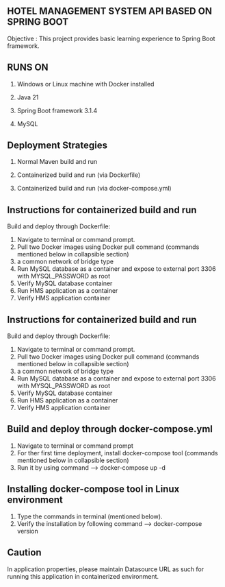 
## HOTEL MANAGEMENT SYSTEM API BASED ON SPRING BOOT

Objective   : This project provides  basic learning experience to Spring Boot framework.
## RUNS ON

1. Windows or Linux machine with Docker installed

2. Java 21

3. Spring Boot framework 3.1.4

4. MySQL 
## Deployment Strategies

1. Normal Maven build and run

2. Containerized build and run (via Dockerfile)

3. Containerized build and run (via docker-compose.yml)
## Instructions for containerized build and run

Build and deploy through Dockerfile: 
1. Navigate to terminal or command prompt.
2. Pull two Docker images using Docker pull command (commands mentioned below in collapsible section)
3.  a common network of bridge type
4. Run MySQL database as a container and expose to external port 3306 with MYSQL_PASSWORD as root
5. Verify MySQL database container
6. Run HMS application as a container
7. Verify HMS application container
## Instructions for containerized build and run

Build and deploy through Dockerfile: 
1. Navigate to terminal or command prompt.
2. Pull two Docker images using Docker pull command (commands mentioned below in collapsible section)
3.  a common network of bridge type
4. Run MySQL database as a container and expose to external port 3306 with MYSQL_PASSWORD as root
5. Verify MySQL database container
6. Run HMS application as a container
7. Verify HMS application container
## Build and deploy through docker-compose.yml
1. Navigate to terminal or command prompt
2. For ther first time deployment, install docker-compose tool (commands mentioned below in collapsible section)
3. Run it by using command --> docker-compose up -d

## Installing docker-compose tool in Linux environment
1. Type the commands in terminal (mentioned below).
2. Verify the installation by following command --> docker-compose version
## Caution
In application properties, please maintain Datasource URL as such for running this application in containerized environment.